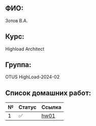 ## ФИО:

Зотов В.А.
## Курс:

Highload Architect
## Группа:

OTUS HighLoad-2024-02

## Список домашних работ:

| № | Статус                | Ссылка                                                                        |
|---|-----------------------|-------------------------------------------------------------------------------|
| 1 | :white_check_mark:    | [hw01](https://github.com/foxel93/2024-02-otus-highload-zotov/tree/main/hw01) |
